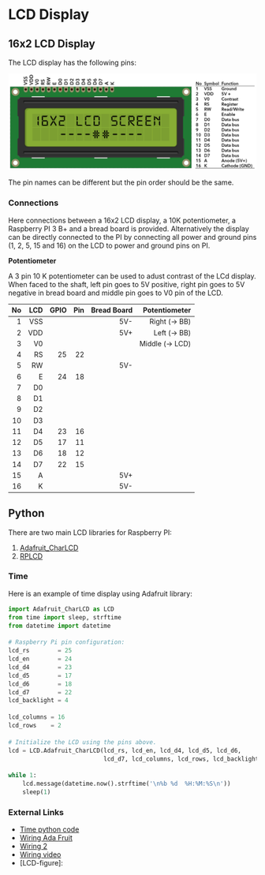 # LCD Display
## 16x2 LCD Display
The LCD display has the following pins:

<p align="center">
<img src="img/16X2-LCD-PINS.PNG">
</p>

The pin names can be different but the pin order should be the same.

### Connections
Here connections between a 16x2 LCD display, a 10K potentiometer, a Raspberry PI 3 B+ and a bread board is provided. Alternatively the display can be directly connected to the PI by connecting all power and ground pins (1, 2, 5, 15 and 16) on the LCD to power and ground pins on PI.

**Potentiometer**

A 3 pin 10 K potentiometer can be used to adust contrast of the LCd display. When faced to the shaft, left pin goes to 5V positive, right pin goes to 5V negative in bread board and middle pin goes to V0 pin of the LCD.

|No|LCD|GPIO|Pin|Bread Board| Potentiometer |
|-:|--:|---:|--:|----------:|--------------:|
| 1|VSS|    |   |        5V-|Right  (-> BB) |
| 2|VDD|    |   |        5V+|Left   (-> BB) |
| 3| V0|    |   |           |Middle (-> LCD)|
| 4| RS|  25| 22|           |               |
| 5| RW|    |   |        5V-|               |
| 6|  E|  24| 18|           |               |
| 7| D0|    |   |           |               |
| 8| D1|    |   |           |               |
| 9| D2|    |   |           |               |
|10| D3|    |   |           |               |
|11| D4|  23| 16|           |               |
|12| D5|  17| 11|           |               |
|13| D6|  18| 12|           |               |
|14| D7|  22| 15|           |               |
|15|  A|    |   |        5V+|               |
|16|  K|    |   |        5V-|               |

## Python
There are two main LCD libraries for Raspberry PI:
1. [Adafruit_CharLCD](https://github.com/adafruit/Adafruit_Python_CharLCD)
2. [RPLCD](https://github.com/dbrgn/RPLCD)

### Time
Here is an example of time display using Adafruit library:
```python
import Adafruit_CharLCD as LCD
from time import sleep, strftime
from datetime import datetime

# Raspberry Pi pin configuration:
lcd_rs        = 25
lcd_en        = 24
lcd_d4        = 23
lcd_d5        = 17
lcd_d6        = 18
lcd_d7        = 22
lcd_backlight = 4

lcd_columns = 16
lcd_rows    = 2

# Initialize the LCD using the pins above.
lcd = LCD.Adafruit_CharLCD(lcd_rs, lcd_en, lcd_d4, lcd_d5, lcd_d6,
                           lcd_d7, lcd_columns, lcd_rows, lcd_backlight)

while 1:
    lcd.message(datetime.now().strftime('\n%b %d  %H:%M:%S\n'))
    sleep(1)
```
### External Links
- [Time python code](https://learn.adafruit.com/drive-a-16x2-lcd-directly-with-a-raspberry-pi/python-code)
- [Wiring Ada Fruit](https://learn.adafruit.com/character-lcd-with-raspberry-pi-or-beaglebone-black/wiring)
- [Wiring 2](https://pimylifeup.com/raspberry-pi-lcd-16x2/)
- [Wiring video](https://www.youtube.com/watch?v=TORjcmXFpn8)
- [LCD-figure]:
